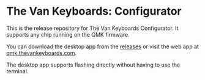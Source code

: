 # The Van Keyboards: Configurator

This is the release repository for The Van Keyboards Configurator.  It supports any chip running on the  QMK firmware.  

You can download the desktop app from the [releases](https://github.com/evangs/configurator/release/latest) or visit the web app at [qmk.thevankeyboards.com](http://qmk.thevankeyboards.com).

The desktop app supports flashing directly without having to use the terminal. 
